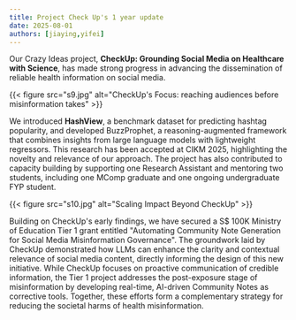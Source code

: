 ```yaml
---
title: Project Check Up's 1 year update
date: 2025-08-01
authors: [jiaying,yifei]
---
```


Our Crazy Ideas project, **CheckUp: Grounding Social Media on Healthcare with Science**, has made strong progress in advancing the dissemination of reliable health information on social media. 

<!--more-->

{{< figure src="s9.jpg" alt="CheckUp's Focus: reaching audiences before misinformation takes" >}}

We introduced **HashView**, a benchmark dataset for predicting hashtag popularity, and developed BuzzProphet, a reasoning-augmented framework that combines insights from large language models with lightweight regressors. This research has been accepted at CIKM 2025, highlighting the novelty and relevance of our approach. The project has also contributed to capacity building by supporting one Research Assistant and mentoring two students, including one MComp graduate and one ongoing undergraduate FYP student.

{{< figure src="s10.jpg" alt="Scaling Impact Beyond CheckUp" >}}

Building on CheckUp's early findings, we have secured a S$ 100K Ministry of Education Tier 1 grant entitled "Automating Community Note Generation for Social Media Misinformation Governance". The groundwork laid by CheckUp demonstrated how LLMs can enhance the clarity and contextual relevance of social media content, directly informing the design of this new initiative. While CheckUp focuses on proactive communication of credible information, the Tier 1 project addresses the post-exposure stage of misinformation by developing real-time, AI-driven Community Notes as corrective tools. Together, these efforts form a complementary strategy for reducing the societal harms of health misinformation.


